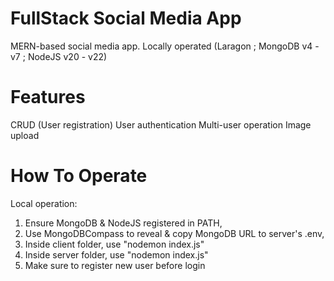 # FullStack Social Media App
MERN-based social media app.
Locally operated (Laragon ; MongoDB v4 - v7 ; NodeJS v20 - v22)

# Features
CRUD (User registration)
User authentication
Multi-user operation
Image upload

# How To Operate

Local operation:
1. Ensure MongoDB & NodeJS registered in PATH,
2. Use MongoDBCompass to reveal & copy MongoDB URL to server's .env,
3. Inside client folder, use "nodemon index.js"
4. Inside server folder, use "nodemon index.js"
5. Make sure to register new user before login